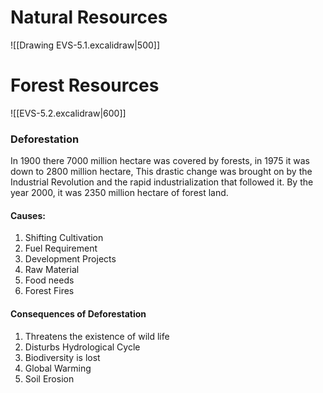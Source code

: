 # Natural Resources
![[Drawing EVS-5.1.excalidraw|500]]
# Forest Resources
![[EVS-5.2.excalidraw|600]]


### Deforestation
In 1900 there 7000 million hectare was covered by forests, in 1975 it was down to 2800 million hectare, This drastic change was brought on by the Industrial Revolution and the rapid industrialization that followed it. By the year 2000, it was 2350 million hectare of forest land.

#### Causes:
1. Shifting Cultivation
2. Fuel Requirement
3. Development Projects
4. Raw Material
5. Food needs
6. Forest Fires
#### Consequences of Deforestation
1. Threatens the existence of wild life
2. Disturbs Hydrological Cycle
3. Biodiversity is lost
4. Global Warming
5. Soil Erosion
